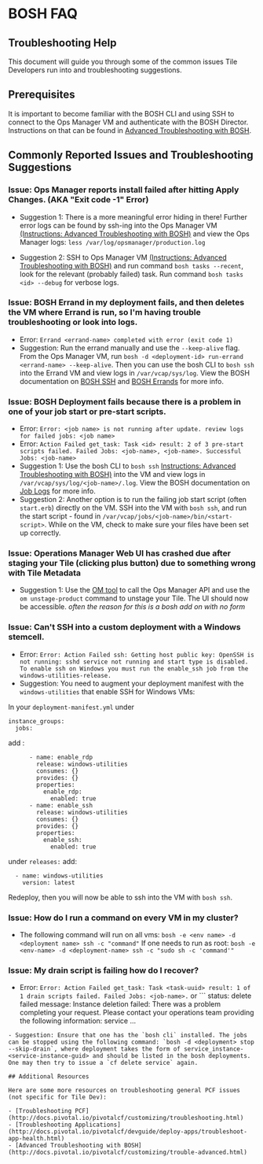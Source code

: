 # BOSH FAQ

## Troubleshooting Help

This document will guide you through some of the common issues Tile Developers run into and troubleshooting suggestions.

## Prerequisites

It is important to become familiar with the BOSH CLI and using SSH to connect to the Ops Manager VM and authenticate with the BOSH Director. Instructions on that can be found in [Advanced Troubleshooting with BOSH](http://docs.pivotal.io/pivotalcf/customizing/trouble-advanced.html).

## Commonly Reported Issues and Troubleshooting Suggestions

### Issue: Ops Manager reports install failed after hitting Apply Changes. (AKA "Exit code -1" Error)

- Suggestion 1: There is a more meaningful error hiding in there! Further error logs can be found by ssh-ing into the Ops Manager VM [(Instructions: Advanced Troubleshooting with BOSH)](http://docs.pivotal.io/pivotalcf/customizing/trouble-advanced.html) and view the Ops Manager logs: `less /var/log/opsmanager/production.log`

- Suggestion 2: SSH to Ops Manager VM [(Instructions: Advanced Troubleshooting with BOSH)](http://docs.pivotal.io/pivotalcf/customizing/trouble-advanced.html) and run command `bosh tasks --recent`, look for the relevant (probably failed) task. Run command `bosh tasks <id> --debug` for verbose logs.

### Issue: BOSH Errand in my deployment fails, and then deletes the VM where Errand is run, so I'm having trouble troubleshooting or look into logs.

- Error: `Errand <errand-name> completed with error (exit code 1)`
- Suggestion: Run the errand manually and use the `--keep-alive` flag. From the Ops Manager VM, run `bosh -d <deployment-id> run-errand <errand-name> --keep-alive`. Then you can use the bosh CLI to `bosh ssh` into the Errand VM and view logs in `/var/vcap/sys/log`. View the BOSH documentation on [BOSH SSH](https://bosh.io/docs/sysadmin-commands/#ssh) and [BOSH Errands](https://bosh.io/docs/cli-v2/#errand-mgmt) for more info.

### Issue: BOSH Deployment fails because there is a problem in one of your job start or pre-start scripts.

- Error: `Error: <job name> is not running after update. review logs for failed jobs: <job name>`
- Error: `Action Failed get_task: Task <id> result: 2 of 3 pre-start scripts failed. Failed Jobs: <job-name>, <job-name>. Successful Jobs: <job-name>`
- Suggestion 1: Use the bosh CLI to `bosh ssh` [Instructions: Advanced Troubleshooting with BOSH)](https://docs.pivotal.io/pivotalcf/2-3/customizing/trouble-advanced.html#bosh-ssh) into the VM and view logs in `/var/vcap/sys/log/<job-name>/.log`. View the BOSH documentation on [Job Logs](https://bosh.io/docs/job-logs/) for more info.
- Suggestion 2: Another option is to run the failing job start script (often `start.erb`) directly on the VM. SSH into the VM with `bosh ssh`, and run the start script - found in `/var/vcap/jobs/<job-name>/bin/<start-script>`. While on the VM, check to make sure your files have been set up correctly.

### Issue: Operations Manager Web UI has crashed due after staging your Tile (clicking plus button) due to something wrong with Tile Metadata

- Suggestion 1: Use the [OM tool](https://github.com/pivotal-cf/om) to call the Ops Manager API and use the `om unstage-product` command to unstage your Tile. The UI should now be accessible.
*often the reason for this is a bosh add on with no form*

### Issue: Can't SSH into a custom deployment with a Windows stemcell.

- Error: `Error: Action Failed ssh: Getting host public key: OpenSSH is not running: sshd service not running and start type is disabled.  To enable ssh on Windows you must run the enable_ssh job from the windows-utilities-release.`
- Suggestion: You need to augment your deployment manifest with the `windows-utilities` that enable SSH for Windows VMs:

In your `deployment-manifest.yml` under
```
instance_groups:
  jobs:
```
add :

```
      - name: enable_rdp
        release: windows-utilities
        consumes: {}
        provides: {}
        properties:
          enable_rdp:
            enabled: true
      - name: enable_ssh
        release: windows-utilities
        consumes: {}
        provides: {}
        properties:
          enable_ssh:
            enabled: true
```
under `releases:`
add:
```
  - name: windows-utilities
    version: latest
```
Redeploy, then you will now be able to ssh into the VM with `bosh ssh`.

### Issue: How do I run a command on every VM in my cluster?

- The following command will run on all vms:
`bosh -e <env name> -d <deployment name> ssh -c "command"`
If one needs to run as root:
`bosh -e <env-name> -d <deployment-name> ssh -c "sudo sh -c 'command'"`

### Issue: My drain script is failing how do I recover?

- Error: `Error: Action Failed get_task: Task <task-uuid> result: 1 of 1 drain scripts failed. Failed Jobs: <job-name>.`
or ```
status:    delete failed
message:   Instance deletion failed: There was a problem completing your request. Please contact your operations team providing the following
           information: service ...
```
- Suggestion: Ensure that one has the `bosh cli` installed. The jobs can be stopped using the following command: `bosh -d <deployment> stop --skip-drain`, where deployment takes the form of service_instance-<service-instance-guid> and should be listed in the bosh deployments. One may then try to issue a `cf delete service` again.

## Additional Resources

Here are some more resources on troubleshooting general PCF issues (not specific for Tile Dev):

- [Troubleshooting PCF](http://docs.pivotal.io/pivotalcf/customizing/troubleshooting.html)
- [Troubleshooting Applications](http://docs.pivotal.io/pivotalcf/devguide/deploy-apps/troubleshoot-app-health.html)
- [Advanced Troubleshooting with BOSH](http://docs.pivotal.io/pivotalcf/customizing/trouble-advanced.html)
